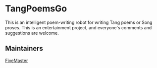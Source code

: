 # TangPoemsGo

This is an intelligent poem-writing robot for writing Tang poems or Song proses. This is an entertainment project, and everyone's comments and suggestions are welcome.



## Maintainers

[FiveMaster](https://github.com/FiveMaster)
